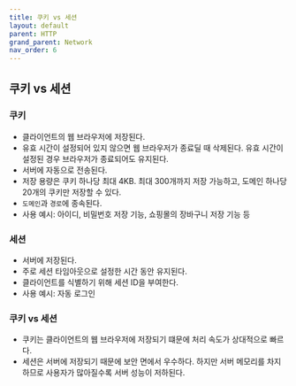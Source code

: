 ```yaml
---
title: 쿠키 vs 세션
layout: default
parent: HTTP
grand_parent: Network
nav_order: 6
---
```


## 쿠키 vs 세션
### 쿠키
- 클라이언트의 웹 브라우저에 저장된다.<br/>
- 유효 시간이 설정되어 있지 않으면 웹 브라우저가 종료딜 때 삭제된다. 유효 시간이 설정된 경우 브라우저가 종료되어도 유지된다.<br/>
- 서버에 자동으로 전송된다.<br/>
- 저장 용량은 쿠키 하나당 최대 4KB. 최대 300개까지 저장 가능하고, 도메인 하나당 20개의 쿠키만 저장할 수 있다.<br/>
- ``도메인``과 ``경로``에 종속된다.<br/>
- 사용 예시: 아이디, 비밀번호 저장 기능, 쇼핑몰의 장바구니 저장 기능 등<br/>

### 세션
- 서버에 저장된다.<br/>
- 주로 세션 타임아웃으로 설정한 시간 동안 유지된다.<br/>
- 클라이언트를 식별하기 위해 세션 ID을 부여한다.<br/>
- 사용 예시: 자동 로그인<br/>

### 쿠키 vs 세션
- 쿠키는 클라이언트의 웹 브라우저에 저장되기 떄문에 처리 속도가 상대적으로 빠르다.<br/>
- 세션은 서버에 저장되기 때문에 보안 면에서 우수하다. 하지만 서버 메모리를 차지하므로 사용자가 많아질수록 서버 성능이 저하된다.<br/>
